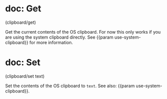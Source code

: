 # doc: Get

(clipboard/get)

Get the current contents of the OS clipboard. For now this only works if you are using the system clipboard directly. See {{param use-system-clipboard}} for more information.

# doc: Set

(clipboard/set text)

Set the contents of the OS clipboard to `text`. See also: {{param use-system-clipboard}}.
